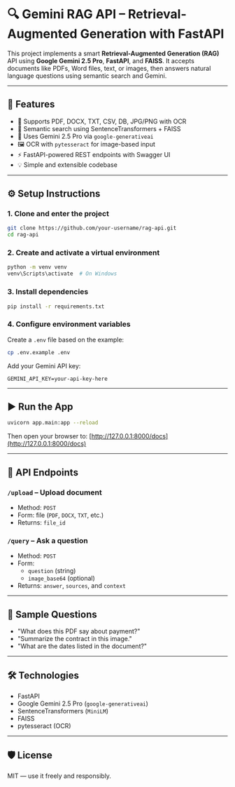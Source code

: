 # 🔍 Gemini RAG API – Retrieval-Augmented Generation with FastAPI

This project implements a smart **Retrieval-Augmented Generation (RAG)** API using **Google Gemini 2.5 Pro**, **FastAPI**, and **FAISS**. It accepts documents like PDFs, Word files, text, or images, then answers natural language questions using semantic search and Gemini.

---

## 🚀 Features

- 📄 Supports PDF, DOCX, TXT, CSV, DB, JPG/PNG with OCR
- 🔎 Semantic search using SentenceTransformers + FAISS
- 🧠 Uses Gemini 2.5 Pro via `google-generativeai`
- 🖼️ OCR with `pytesseract` for image-based input
- ⚡ FastAPI-powered REST endpoints with Swagger UI
- 💡 Simple and extensible codebase

---

## ⚙️ Setup Instructions

### 1. Clone and enter the project

```bash
git clone https://github.com/your-username/rag-api.git
cd rag-api
```

### 2. Create and activate a virtual environment

```bash
python -m venv venv
venv\Scripts\activate  # On Windows
```

### 3. Install dependencies

```bash
pip install -r requirements.txt
```

### 4. Configure environment variables

Create a `.env` file based on the example:

```bash
cp .env.example .env
```

Add your Gemini API key:

```env
GEMINI_API_KEY=your-api-key-here
```

---

## ▶️ Run the App

```bash
uvicorn app.main:app --reload
```

Then open your browser to: [http://127.0.0.1:8000/docs](http://127.0.0.1:8000/docs)

---

## 📮 API Endpoints

### `/upload` – Upload document

- Method: `POST`
- Form: file (`PDF`, `DOCX`, `TXT`, etc.)
- Returns: `file_id`

### `/query` – Ask a question

- Method: `POST`
- Form:
  - `question` (string)
  - `image_base64` (optional)
- Returns: `answer`, `sources`, and `context`

---

## 🧪 Sample Questions

- "What does this PDF say about payment?"
- "Summarize the contract in this image."
- "What are the dates listed in the document?"

---

## 🛠 Technologies

- FastAPI
- Google Gemini 2.5 Pro (`google-generativeai`)
- SentenceTransformers (`MiniLM`)
- FAISS
- pytesseract (OCR)

---

## 🛡️ License

MIT — use it freely and responsibly.

